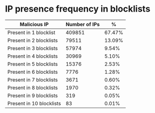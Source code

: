 # IP presence frequency in blocklists
| Malicious IP | Number of IPs | % |
|----|----|----|
| Present in 1 blocklist | 409851 | 67.47% |
| Present in 2 blocklists | 79511 | 13.09% |
| Present in 3 blocklists | 57974 | 9.54% |
| Present in 4 blocklists | 30969 | 5.10% |
| Present in 5 blocklists | 15376 | 2.53% |
| Present in 6 blocklists | 7776 | 1.28% |
| Present in 7 blocklists | 3671 | 0.60% |
| Present in 8 blocklists | 1970 | 0.32% |
| Present in 9 blocklists | 319 | 0.05% |
| Present in 10 blocklists | 83 | 0.01% |
